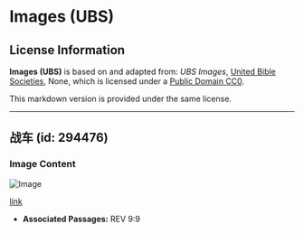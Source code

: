 # Images (UBS)

## License Information

**Images (UBS)** is based on and adapted from: _UBS Images_, [United Bible Societies](https://unitedbiblesocieties.org/), None, which is licensed under a [Public Domain CC0](https://creativecommons.org/public-domain/cc0/).

This markdown version is provided under the same license.



--------------------------------

## 战车 (id: 294476)

### Image Content

![Image](https://cdn.aquifer.bible/aquifer-content/resources/Media/WEB-0392_chariot.jpg)

[link](https://cdn.aquifer.bible/aquifer-content/resources/Media/WEB-0392_chariot.jpg)

* **Associated Passages:** REV 9:9

